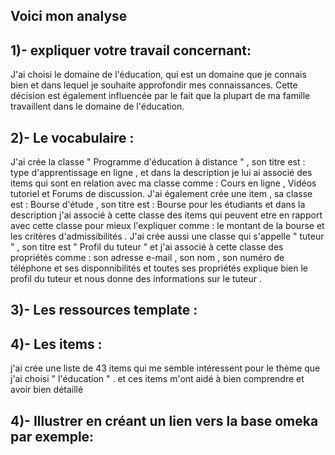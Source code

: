 ## Voici mon analyse


## 1)- expliquer votre travail concernant:  
J'ai choisi le domaine de l'éducation, qui est un domaine que je connais bien et dans lequel je souhaite approfondir mes connaissances. Cette décision est également influencée par le fait que la plupart de ma famille  travaillent dans le domaine de l'éducation. 

## 2)- Le vocabulaire : 
 J'ai crée la classe " Programme d'éducation à distance " , son titre est : type d'apprentissage en ligne , et dans la description je lui ai associé des items qui sont en relation avec ma classe comme : Cours en ligne , Vidéos tutoriel et Forums de discussion. 
J'ai également crée une item , sa classe est : Bourse d'étude , son titre est : Bourse pour les étudiants et dans la description j'ai associé à cette classe des items qui peuvent etre en rapport avec cette classe pour mieux l'expliquer comme : le montant de la bourse et les critères d'admissibilités .
J'ai crée aussi une classe qui s'appelle " tuteur " , son titre est " Profil du tuteur " et j'ai associé à cette classe des propriétés comme : son adresse e-mail , son nom , son numéro de téléphone et ses disponnibilités et toutes ses propriétés explique bien le profil du tuteur et nous donne des informations sur le tuteur . 

## 3)- Les ressources template  : 

## 4)- Les items   :
j'ai crée une liste de 43 items qui me semble intéressent pour le thème que j'ai choisi " l'éducation " . et ces items m'ont aidé à bien comprendre et avoir bien détaillé 

## 4)- Illustrer en créant un lien vers la base omeka par exemple:   
